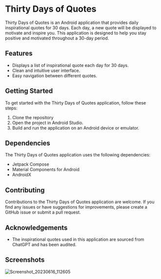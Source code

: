 # Thirty Days of Quotes

Thirty Days of Quotes is an Android application that provides daily inspirational quotes for 30 days. Each day, a new quote will be displayed to motivate and inspire you. This application is designed to help you stay positive and motivated throughout a 30-day period.

## Features

- Displays a list of inspirational quote each day for 30 days.
- Clean and intuitive user interface.
- Easy navigation between different quotes.

## Getting Started

To get started with the Thirty Days of Quotes application, follow these steps:

1. Clone the repository
2. Open the project in Android Studio.
3. Build and run the application on an Android device or emulator.

## Dependencies

The Thirty Days of Quotes application uses the following dependencies:

- Jetpack Compose
- Material Components for Android
- AndroidX

## Contributing

Contributions to the Thirty Days of Quotes application are welcome. If you find any issues or have suggestions for improvements, please create a GitHub issue or submit a pull request.

## Acknowledgements

- The inspirational quotes used in this application are sourced from ChatGPT and has been audited.

## Screenshots

![Screenshot_20230616_112605](https://github.com/Ben-ayesu/ThirtyDaysOfQuotes/assets/19813169/15a5fd3d-0723-4821-843a-0155410e912b)

